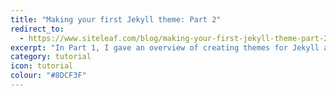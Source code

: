 ```yaml
---
title: "Making your first Jekyll theme: Part 2"
redirect_to:
  - https://www.siteleaf.com/blog/making-your-first-jekyll-theme-part-2/
excerpt: "In Part 1, I gave an overview of creating themes for Jekyll and a few tips for when you’re developing your own theme. In this second part, I’m going to give a full step-by-step guide to developing your own Jekyll theme gem."
category: tutorial
icon: tutorial
colour: "#8DCF3F"
---
```

